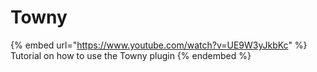 # Towny

{% embed url="https://www.youtube.com/watch?v=UE9W3yJkbKc" %}
Tutorial on how to use the Towny plugin
{% endembed %}

